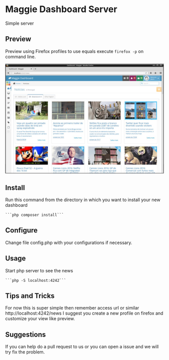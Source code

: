 # Maggie Dashboard Server

Simple server 

## Preview 
Preview using Firefox profiles to use equals execute ```firefox -p``` on command line. 

![Maggie - Dashboard - Preview](https://raw.githubusercontent.com/emaggie/dashboard/master/preview.jpg)

## Install

Run this command from the directory in which you want to install your new dashboard

    ```php composer install```

## Configure

Change file config.php with your configurations if necessary.

## Usage

Start php server to see the news

    ```php -S localhost:4242```

## Tips and Tricks

For now this is super simple then remember access url or similar http://localhost:4242/news
I suggest you create a new profile on firefox and customize your view like preview.

## Suggestions

If you can help do a pull request to us or you can open a issue and we will try fix the problem.
